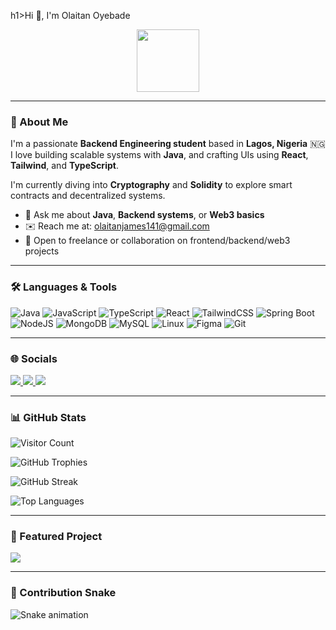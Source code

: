 h1>Hi 👋, I'm Olaitan Oyebade</h1>
<p align="center">
  <img src="https://user-images.githubusercontent.com/18350557/176309783-0785949b-9127-417c-8b55-ab5a4333674e.gif" width="100"/>
</p>

---

### 🚀 About Me

I'm a passionate **Backend Engineering student** based in **Lagos, Nigeria** 🇳🇬  
I love building scalable systems with **Java**, and crafting UIs using **React**, **Tailwind**, and **TypeScript**.  

I'm currently diving into **Cryptography** and **Solidity** to explore smart contracts and decentralized systems.

- 💬 Ask me about **Java**, **Backend systems**, or **Web3 basics**
- ✉️ Reach me at: [olaitanjames141@gmail.com](mailto:olaitanjames141@gmail.com)
- 🤝 Open to freelance or collaboration on frontend/backend/web3 projects

---

### 🛠️ Languages & Tools

![Java](https://img.shields.io/badge/Java-%23ED8B00.svg?style=for-the-badge&logo=java&logoColor=white)
![JavaScript](https://img.shields.io/badge/JavaScript-%23323330.svg?style=for-the-badge&logo=javascript&logoColor=%23F7DF1E)
![TypeScript](https://img.shields.io/badge/TypeScript-%23007ACC.svg?style=for-the-badge&logo=typescript&logoColor=white)
![React](https://img.shields.io/badge/React-%2320232a.svg?style=for-the-badge&logo=react&logoColor=%2361DAFB)
![TailwindCSS](https://img.shields.io/badge/TailwindCSS-%2338B2AC.svg?style=for-the-badge&logo=tailwind-css&logoColor=white)
![Spring Boot](https://img.shields.io/badge/SpringBoot-6DB33F?style=for-the-badge&logo=springboot&logoColor=white)
![NodeJS](https://img.shields.io/badge/Node.js-339933?style=for-the-badge&logo=nodedotjs&logoColor=white)
![MongoDB](https://img.shields.io/badge/MongoDB-4EA94B?style=for-the-badge&logo=mongodb&logoColor=white)
![MySQL](https://img.shields.io/badge/MySQL-005C84?style=for-the-badge&logo=mysql&logoColor=white)
![Linux](https://img.shields.io/badge/Linux-FCC624?style=for-the-badge&logo=linux&logoColor=black)
![Figma](https://img.shields.io/badge/Figma-F24E1E?style=for-the-badge&logo=figma&logoColor=white)
![Git](https://img.shields.io/badge/Git-F05032?style=for-the-badge&logo=git&logoColor=white)

---

### 🌐 Socials

<p align="left">
  <a href="https://github.com/Stufna4lagos" target="_blank">
    <img src="https://img.shields.io/badge/GitHub-%2312100E.svg?style=for-the-badge&logo=github&logoColor=white" />
  </a>
  <a href="https://linkedin.com/in/your-link" target="_blank">
    <img src="https://img.shields.io/badge/LinkedIn-%230077B5.svg?style=for-the-badge&logo=linkedin&logoColor=white" />
  </a>
  <a href="https://your-portfolio.com" target="_blank">
    <img src="https://img.shields.io/badge/Portfolio-%230077B5.svg?style=for-the-badge&logo=internetexplorer&logoColor=white" />
  </a>
</p>

---

### 📊 GitHub Stats

![Visitor Count](https://komarev.com/ghpvc/?username=Stufna4lagos&color=blue&style=flat-square)

![GitHub Trophies](https://github-profile-trophy.vercel.app/?username=Stufna4lagos&theme=monokai&row=1&no-frame=true)

![GitHub Streak](https://github-readme-streak-stats.herokuapp.com/?user=Stufna4lagos&theme=black-ice&hide_border=true)

![Top Languages](https://github-readme-stats.vercel.app/api/top-langs/?username=Stufna4lagos&layout=compact&theme=tokyonight&hide_border=true)

---

### 📌 Featured Project

<a href="https://github.com/Stufna4lagos/realestateapp">
  <img src="https://github-readme-stats.vercel.app/api/pin/?username=Stufna4lagos&repo=realestateapp&theme=tokyonight&hide_border=true" />
</a>

---

### 🐍 Contribution Snake

![Snake animation](https://github.com/Stufna4lagos/Stufna4lagos/blob/output/github-contribution-grid-snake.svg)
